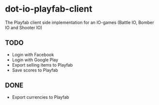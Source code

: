 # dot-io-playfab-client
The Playfab client side implementation for an IO-games (Battle IO, Bomber IO and Shooter IO)

## TODO
- Login with Facebook
- Login with Google Play
- Export selling items to Playfab
- Save scores to Playfab

## DONE
- Export currencies to Playfab
